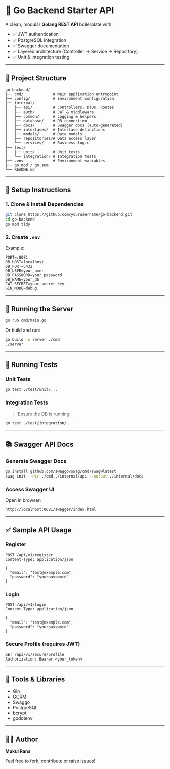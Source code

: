 # 🧠 Go Backend Starter API

A clean, modular **Golang REST API** boilerplate with:

- ✅ JWT authentication  
- ✅ PostgreSQL integration  
- ✅ Swagger documentation  
- ✅ Layered architecture (Controller → Service → Repository)  
- ✅ Unit & integration testing  

---

## 📁 Project Structure

```
go-backend/
├── cmd/             # Main application entrypoint
├── config/          # Environment configuration
├── internal/
│   ├── api/         # Controllers, DTOs, Routes
│   ├── auth/        # JWT & middleware
│   ├── common/      # Logging & helpers
│   ├── database/    # DB connection
│   ├── docs/        # Swagger docs (auto-generated)
│   ├── interfaces/  # Interface definitions
│   ├── models/      # Data models
│   ├── repositories/# Data access layer
│   └── services/    # Business logic
├── test/
│   ├── unit/        # Unit tests
│   └── integration/ # Integration tests
├── .env             # Environment variables
├── go.mod / go.sum
└── README.md
```

---

## 🚀 Setup Instructions

### 1. Clone & Install Dependencies

```bash
git clone https://github.com/yourusername/go-backend.git
cd go-backend
go mod tidy
```

### 2. Create `.env`

Example:

```
PORT=:8081
DB_HOST=localhost
DB_PORT=5432
DB_USER=your_user
DB_PASSWORD=your_password
DB_NAME=your_db
JWT_SECRET=your_secret_key
GIN_MODE=debug
```

---

## 🚀 Running the Server

```bash
go run cmd/main.go
```
Or build and run:

```bash
go build -o server ./cmd
./server
```

---

## 🧪 Running Tests

### Unit Tests

```bash
go test ./test/unit/...
```

### Integration Tests

> Ensure the DB is running:

```bash
go test ./test/integration/...
```

---

## 📚 Swagger API Docs

### Generate Swagger Docs

```bash
go install github.com/swaggo/swag/cmd/swag@latest
swag init --dir ./cmd,./internal/api --output ./internal/docs
```

### Access Swagger UI

Open in browser:

```
http://localhost:8081/swagger/index.html
```

---

## ✅ Sample API Usage

### Register

```
POST /api/v1/register
Content-Type: application/json

{
  "email": "test@example.com",
  "password": "yourpassword"
}
```

### Login

```
POST /api/v1/login
Content-Type: application/json

{
  "email": "test@example.com",
  "password": "yourpassword"
}
```

### Secure Profile (requires JWT)

```
GET /api/v1/secure/profile
Authorization: Bearer <your_token>
```

---

## 🧰 Tools & Libraries

- Gin
- GORM
- Swaggo
- PostgreSQL
- bcrypt
- godotenv

---

## 👨‍💻 Author

**Mukul Rana**

Feel free to fork, contribute or raise issues!